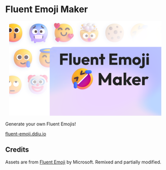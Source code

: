 # Fluent Emoji Maker

<p align="center">
  <img src="./public/banner.png" height="300" />
</p>

Generate your own Fluent Emojis!

[fluent-emoji.ddiu.io](https://fluent-emoji.ddiu.io/)

## Credits

Assets are from [Fluent Emoji](https://github.com/microsoft/fluentui-emoji) by Microsoft. Remixed and partially modified.

